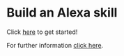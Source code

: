 # Build an Alexa skill

Click [here](https://developer.amazon.com) to get started!

For further information [click here](https://github.com/alexa/skill-sample-nodejs-fact/tree/en-US/instructions).
